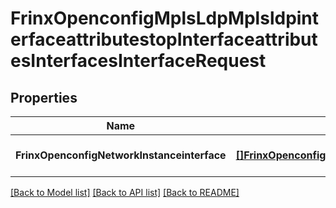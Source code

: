 # FrinxOpenconfigMplsLdpMplsldpinterfaceattributestopInterfaceattributesInterfacesInterfaceRequest

## Properties
Name | Type | Description | Notes
------------ | ------------- | ------------- | -------------
**FrinxOpenconfigNetworkInstanceinterface** | [**[]FrinxOpenconfigMplsLdpMplsldpinterfaceattributestopInterfaceattributesInterfacesInterface**](frinx.openconfig.mpls.ldp.mplsldpinterfaceattributestop.interfaceattributes.interfaces.Interface.md) |  | [optional] [default to null]

[[Back to Model list]](../README.md#documentation-for-models) [[Back to API list]](../README.md#documentation-for-api-endpoints) [[Back to README]](../README.md)



